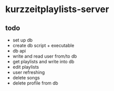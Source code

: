# kurzzeitplaylists-server

## todo

- set up db
- create db script + executable
- db api
- write and read user from/to db
- get playlists and write into db
- edit playlists
- user refreshing
- delete songs
- delete profile from db
